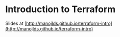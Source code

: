 # Introduction to Terraform

Slides at [http://manojlds.github.io/terraform-intro](http://manojlds.github.io/terraform-intro)
